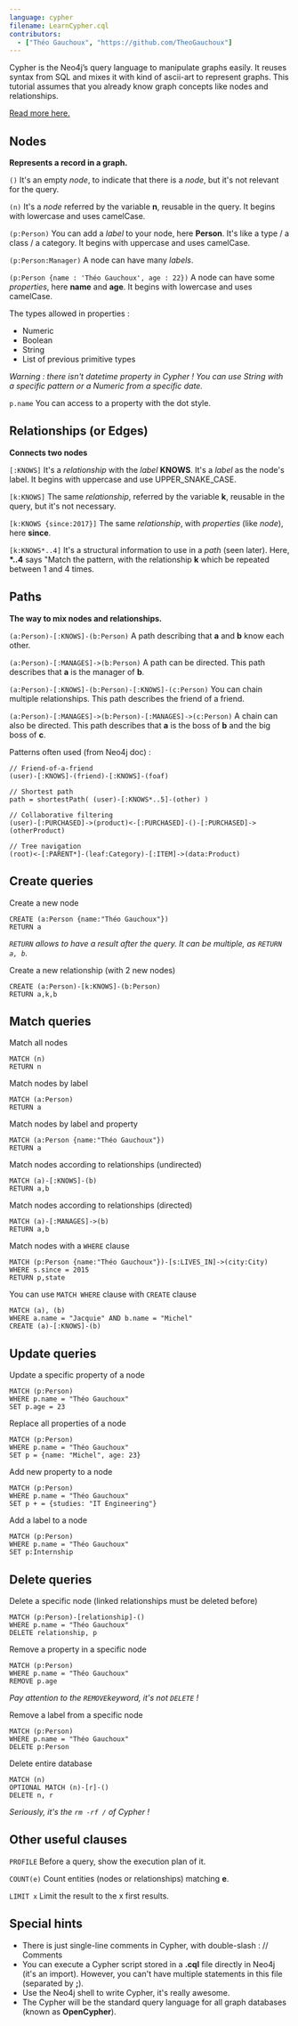 ```yaml
---
language: cypher
filename: LearnCypher.cql
contributors:
  - ["Théo Gauchoux", "https://github.com/TheoGauchoux"]
---
```


Cypher is the Neo4j’s query language to manipulate graphs easily. It reuses syntax from SQL and mixes it with kind of ascii-art to represent graphs.
This tutorial assumes that you already know graph concepts like nodes and relationships.

[Read more here.](https://neo4j.com/developer/cypher-query-language/)

## Nodes

**Represents a record in a graph.**

`()`
It's an empty _node_, to indicate that there is a _node_, but it's not relevant for the query.

`(n)`
It's a _node_ referred by the variable **n**, reusable in the query. It begins with lowercase and uses camelCase.

`(p:Person)`
You can add a _label_ to your node, here **Person**. It's like a type / a class / a category. It begins with uppercase and uses camelCase.

`(p:Person:Manager)`
A node can have many _labels_.

`(p:Person {name : 'Théo Gauchoux', age : 22})`
A node can have some _properties_, here **name** and **age**. It begins with lowercase and uses camelCase.

The types allowed in properties :

- Numeric
- Boolean
- String
- List of previous primitive types

_Warning : there isn't datetime property in Cypher ! You can use String with a specific pattern or a Numeric from a specific date._

`p.name`
You can access to a property with the dot style.

## Relationships (or Edges)

**Connects two nodes**

`[:KNOWS]`
It's a _relationship_ with the _label_ **KNOWS**. It's a _label_ as the node's label. It begins with uppercase and use UPPER_SNAKE_CASE.

`[k:KNOWS]`
The same _relationship_, referred by the variable **k**, reusable in the query, but it's not necessary.

`[k:KNOWS {since:2017}]`
The same _relationship_, with _properties_ (like _node_), here **since**.

`[k:KNOWS*..4]`
It's a structural information to use in a _path_ (seen later). Here, **\*..4** says "Match the pattern, with the relationship **k** which be repeated between 1 and 4 times.

## Paths

**The way to mix nodes and relationships.**

`(a:Person)-[:KNOWS]-(b:Person)`
A path describing that **a** and **b** know each other.

`(a:Person)-[:MANAGES]->(b:Person)`
A path can be directed. This path describes that **a** is the manager of **b**.

`(a:Person)-[:KNOWS]-(b:Person)-[:KNOWS]-(c:Person)`
You can chain multiple relationships. This path describes the friend of a friend.

`(a:Person)-[:MANAGES]->(b:Person)-[:MANAGES]->(c:Person)`
A chain can also be directed. This path describes that **a** is the boss of **b** and the big boss of **c**.

Patterns often used (from Neo4j doc) :

```
// Friend-of-a-friend
(user)-[:KNOWS]-(friend)-[:KNOWS]-(foaf)

// Shortest path
path = shortestPath( (user)-[:KNOWS*..5]-(other) )

// Collaborative filtering
(user)-[:PURCHASED]->(product)<-[:PURCHASED]-()-[:PURCHASED]->(otherProduct)

// Tree navigation
(root)<-[:PARENT*]-(leaf:Category)-[:ITEM]->(data:Product)

```

## Create queries

Create a new node

```
CREATE (a:Person {name:"Théo Gauchoux"})
RETURN a
```

_`RETURN` allows to have a result after the query. It can be multiple, as `RETURN a, b`._

Create a new relationship (with 2 new nodes)

```
CREATE (a:Person)-[k:KNOWS]-(b:Person)
RETURN a,k,b
```

## Match queries

Match all nodes

```
MATCH (n)
RETURN n
```

Match nodes by label

```
MATCH (a:Person)
RETURN a
```

Match nodes by label and property

```
MATCH (a:Person {name:"Théo Gauchoux"})
RETURN a
```

Match nodes according to relationships (undirected)

```
MATCH (a)-[:KNOWS]-(b)
RETURN a,b
```

Match nodes according to relationships (directed)

```
MATCH (a)-[:MANAGES]->(b)
RETURN a,b
```

Match nodes with a `WHERE` clause

```
MATCH (p:Person {name:"Théo Gauchoux"})-[s:LIVES_IN]->(city:City)
WHERE s.since = 2015
RETURN p,state
```

You can use `MATCH WHERE` clause with `CREATE` clause

```
MATCH (a), (b)
WHERE a.name = "Jacquie" AND b.name = "Michel"
CREATE (a)-[:KNOWS]-(b)
```

## Update queries

Update a specific property of a node

```
MATCH (p:Person)
WHERE p.name = "Théo Gauchoux"
SET p.age = 23
```

Replace all properties of a node

```
MATCH (p:Person)
WHERE p.name = "Théo Gauchoux"
SET p = {name: "Michel", age: 23}
```

Add new property to a node

```
MATCH (p:Person)
WHERE p.name = "Théo Gauchoux"
SET p + = {studies: "IT Engineering"}
```

Add a label to a node

```
MATCH (p:Person)
WHERE p.name = "Théo Gauchoux"
SET p:Internship
```

## Delete queries

Delete a specific node (linked relationships must be deleted before)

```
MATCH (p:Person)-[relationship]-()
WHERE p.name = "Théo Gauchoux"
DELETE relationship, p
```

Remove a property in a specific node

```
MATCH (p:Person)
WHERE p.name = "Théo Gauchoux"
REMOVE p.age
```

_Pay attention to the `REMOVE`keyword, it's not `DELETE` !_

Remove a label from a specific node

```
MATCH (p:Person)
WHERE p.name = "Théo Gauchoux"
DELETE p:Person
```

Delete entire database

```
MATCH (n)
OPTIONAL MATCH (n)-[r]-()
DELETE n, r
```

_Seriously, it's the `rm -rf /` of Cypher !_

## Other useful clauses

`PROFILE`
Before a query, show the execution plan of it.

`COUNT(e)`
Count entities (nodes or relationships) matching **e**.

`LIMIT x`
Limit the result to the x first results.

## Special hints

- There is just single-line comments in Cypher, with double-slash : // Comments
- You can execute a Cypher script stored in a **.cql** file directly in Neo4j (it's an import). However, you can't have multiple statements in this file (separated by **;**).
- Use the Neo4j shell to write Cypher, it's really awesome.
- The Cypher will be the standard query language for all graph databases (known as **OpenCypher**).
